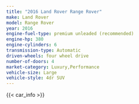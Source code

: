 ```yaml
---
title: "2016 Land Rover Range Rover"
make: Land Rover
model: Range Rover
year: 2016
engine-fuel-type: premium unleaded (recommended)
engine-hp: 380
engine-cylinders: 6
transmission-type: Automatic
driven-wheels: four wheel drive
number-of-doors: 4
market-category: Luxury,Performance
vehicle-size: Large
vehicle-style: 4dr SUV
---
```


{{< car_info >}}
